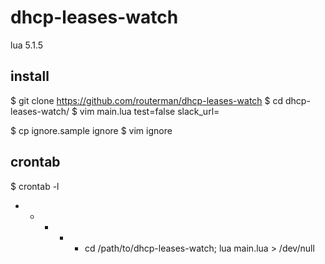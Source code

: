 # dhcp-leases-watch

lua 5.1.5

## install

   $ git clone https://github.com/routerman/dhcp-leases-watch
   $ cd dhcp-leases-watch/
   $ vim main.lua
   test=false
   slack_url=<Set Slack Webhook Url>

   $ cp ignore.sample ignore
   $ vim ignore

## crontab

   $ crontab -l
   * * * * * cd /path/to/dhcp-leases-watch; lua main.lua > /dev/null

